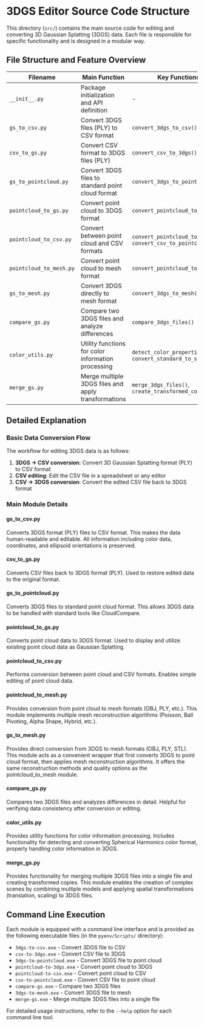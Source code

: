 # 3DGS Editor Source Code Structure

This directory (`src/`) contains the main source code for editing and converting 3D Gaussian Splatting (3DGS) data. Each file is responsible for specific functionality and is designed in a modular way.

## File Structure and Feature Overview

| Filename | Main Function | Key Functions |
|------------|---------|---------|
| `__init__.py` | Package initialization and API definition | - |
| `gs_to_csv.py` | Convert 3DGS files (PLY) to CSV format | `convert_3dgs_to_csv()` |
| `csv_to_gs.py` | Convert CSV format to 3DGS files (PLY) | `convert_csv_to_3dgs()` |
| `gs_to_pointcloud.py` | Convert 3DGS files to standard point cloud format | `convert_3dgs_to_pointcloud()` |
| `pointcloud_to_gs.py` | Convert point cloud to 3DGS format | `convert_pointcloud_to_3dgs()` |
| `pointcloud_to_csv.py` | Convert between point cloud and CSV formats | `convert_pointcloud_to_csv()`, `convert_csv_to_pointcloud()` |
| `pointcloud_to_mesh.py` | Convert point cloud to mesh format | `convert_pointcloud_to_mesh()` |
| `gs_to_mesh.py` | Convert 3DGS directly to mesh format | `convert_3dgs_to_mesh()` |
| `compare_gs.py` | Compare two 3DGS files and analyze differences | `compare_3dgs_files()` |
| `color_utils.py` | Utility functions for color information processing | `detect_color_properties()`, `convert_standard_to_sh_color()` |
| `merge_gs.py` | Merge multiple 3DGS files and apply transformations | `merge_3dgs_files()`, `create_transformed_copy()` |

## Detailed Explanation

### Basic Data Conversion Flow

The workflow for editing 3DGS data is as follows:

1. **3DGS → CSV conversion**: Convert 3D Gaussian Splatting format (PLY) to CSV format
2. **CSV editing**: Edit the CSV file in a spreadsheet or any editor
3. **CSV → 3DGS conversion**: Convert the edited CSV file back to 3DGS format

### Main Module Details

#### gs_to_csv.py

Converts 3DGS format (PLY) files to CSV format. This makes the data human-readable and editable. All information including color data, coordinates, and ellipsoid orientations is preserved.

#### csv_to_gs.py

Converts CSV files back to 3DGS format (PLY). Used to restore edited data to the original format.

#### gs_to_pointcloud.py

Converts 3DGS files to standard point cloud format. This allows 3DGS data to be handled with standard tools like CloudCompare.

#### pointcloud_to_gs.py

Converts point cloud data to 3DGS format. Used to display and utilize existing point cloud data as Gaussian Splatting.

#### pointcloud_to_csv.py

Performs conversion between point cloud and CSV formats. Enables simple editing of point cloud data.

#### pointcloud_to_mesh.py

Provides conversion from point cloud to mesh formats (OBJ, PLY, etc.). This module implements multiple mesh reconstruction algorithms (Poisson, Ball Pivoting, Alpha Shape, Hybrid, etc.).

#### gs_to_mesh.py

Provides direct conversion from 3DGS to mesh formats (OBJ, PLY, STL). This module acts as a convenient wrapper that first converts 3DGS to point cloud format, then applies mesh reconstruction algorithms. It offers the same reconstruction methods and quality options as the pointcloud_to_mesh module.

#### compare_gs.py

Compares two 3DGS files and analyzes differences in detail. Helpful for verifying data consistency after conversion or editing.

#### color_utils.py

Provides utility functions for color information processing. Includes functionality for detecting and converting Spherical Harmonics color format, properly handling color information in 3DGS.

#### merge_gs.py

Provides functionality for merging multiple 3DGS files into a single file and creating transformed copies. This module enables the creation of complex scenes by combining multiple models and applying spatial transformations (translation, scaling) to 3DGS files.

## Command Line Execution

Each module is equipped with a command line interface and is provided as the following executable files (in the `pyenv/Scripts/` directory):

- `3dgs-to-csv.exe` - Convert 3DGS file to CSV
- `csv-to-3dgs.exe` - Convert CSV file to 3DGS
- `3dgs-to-pointcloud.exe` - Convert 3DGS file to point cloud
- `pointcloud-to-3dgs.exe` - Convert point cloud to 3DGS
- `pointcloud-to-csv.exe` - Convert point cloud to CSV
- `csv-to-pointcloud.exe` - Convert CSV file to point cloud
- `compare-gs.exe` - Compare two 3DGS files
- `3dgs-to-mesh.exe` - Convert 3DGS file to mesh
- `merge-gs.exe` - Merge multiple 3DGS files into a single file

For detailed usage instructions, refer to the `--help` option for each command line tool.